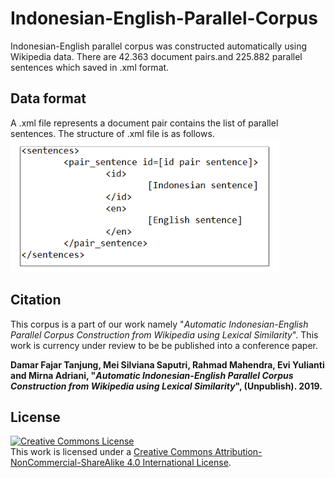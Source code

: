 # Indonesian-English-Parallel-Corpus

Indonesian-English parallel corpus was constructed automatically using Wikipedia data. There are 42.363 document pairs.and 225.882 parallel sentences which saved in .xml format. 

## Data format
A .xml file represents a document pair contains the list of parallel sentences. The structure of .xml file is as follows. 
![alt text](https://github.com/meisaputri21/Indonesian-English-Parallel-Corpus/blob/master/pair_sentences_format.PNG)

## Citation
This corpus is a part of our work namely "*Automatic Indonesian-English Parallel Corpus Construction from Wikipedia using Lexical Similarity*". This work is currency under review to be be published into a conference paper.

**Damar Fajar Tanjung, Mei Silviana Saputri, Rahmad Mahendra, Evi Yulianti and Mirna Adriani, "*Automatic Indonesian-English Parallel Corpus Construction from Wikipedia using Lexical Similarity*", (Unpublish). 2019.**

## License
<a rel="license" href="http://creativecommons.org/licenses/by-nc-sa/4.0/"><img alt="Creative Commons License" style="border-width:0" src="https://i.creativecommons.org/l/by-nc-sa/4.0/88x31.png" /></a><br />This work is licensed under a <a rel="license" href="http://creativecommons.org/licenses/by-nc-sa/4.0/">Creative Commons Attribution-NonCommercial-ShareAlike 4.0 International License</a>.



